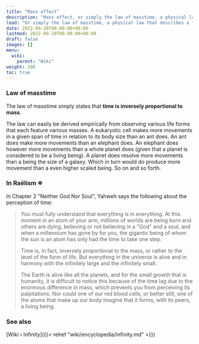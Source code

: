 ```yaml
---
title: "Mass effect"
description: "Mass effect, or simply the law of masstime, a physical law that describes a fundamental relationship between mass and the flow of time. It is a law that hasn't been mathematically formalized yet, but derives all of its predictable ability from empirical obversations."
lead: "Or simply the law of masstime, a physical law that describes a fundamental relationship between mass and the flow of time. It is a law that hasn't been mathematically formalized yet, but derives all of its predictable ability from empirical obversations."
date: 2022-09-20T00:00:00+00:00
lastmod: 2022-09-20T00:00:00+00:00
draft: false
images: []
menu:
  wiki:
    parent: "Wiki"
weight: 200
toc: true
---
```


### Law of masstime

The law of masstime simply states that **time is inversely proportional to mass**.

The law can easily be derived empirically from observing various life forms that each feature various masses. A eukaryotic cell makes more movements in a given span of time in relation to its body size than an ant does. An ant does make more movements than an elephant does. An elephant does however more movements than a whole planet does (given that a planet is considered to be a living being). A planet does resolve more movements than a being the size of a galaxy. Which in turn would do produce more movement than a even higher scaled being. So on and so forth.

### In Raëlism 🔯

In Chapter 2 "Neither God Nor Soul", Yahweh says the following about the perception of time:

> You must fully understand that everything is in everything. At this moment in an atom of your arm, millions of worlds are being born and others are dying, believing or not believing in a "God" and a soul, and when a millennium has gone by for you, the gigantic being of whom the sun is an atom has only had the time to take one step.
>
> Time is, in fact, inversely proportional to the mass, or rather to the level of the form of life. But everything in the universe is alive and in harmony with the infinitely large and the infinitely small.
>
> The Earth is alive like all the planets, and for the small growth that is humanity, it is difficult to notice this because of the time lag due to the enormous difference in mass, which prevents you from perceiving its palpitations. Nor could one of our red blood cells, or better still, one of the atoms that make up our body imagine that it forms, with its peers, a living being.

### See also

[Wiki › Infinity]({{< relref "wiki/encyclopedia/infinity.md" >}})</br>
